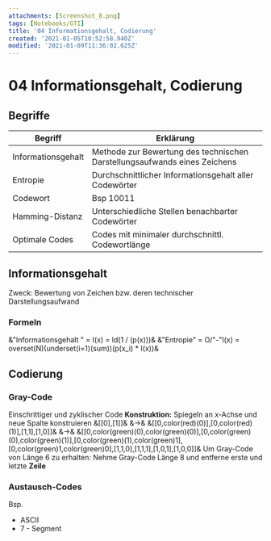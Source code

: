 ```yaml
---
attachments: [Screenshot_8.png]
tags: [Notebooks/GTI]
title: '04 Informationsgehalt, Codierung'
created: '2021-01-05T10:52:58.940Z'
modified: '2021-01-09T11:36:02.625Z'
---
```


# 04 Informationsgehalt, Codierung
## Begriffe
Begriff | Erklärung
---|---
Informationsgehalt | Methode zur Bewertung des technischen Darstellungsaufwands eines Zeichens
Entropie | Durchschnittlicher Informationsgehalt aller Codewörter
Codewort | Bsp 10011
Hamming-Distanz | Unterschiedliche Stellen benachbarter Codewörter
Optimale Codes | Codes mit minimaler durchschnittl. Codewortlänge

## Informationsgehalt
Zweck: Bewertung von Zeichen bzw. deren technischer Darstellungsaufwand
### Formeln
&"Informationsgehalt " = I(x) = ld(1 / (p(x)))&
&"Entropie" = O/"-"I(x) = overset(N)(underset(i=1)(sum))(p(x_i) * I(x))&
## Codierung
### Gray-Code
Einschrittiger und zyklischer Code
**Konstruktion:**
Spiegeln an x-Achse und neue Spalte konstruieren
&[[0],[1]]& &->& &[[0,color(red)(0)],[0,color(red)(1)],[1,1],[1,0]]& &->& &[[0,color(green)(0),color(green)(0)],[0,color(green)(0),color(green)(1)],[0,color(green)(1),color(green)1],[0,color(green)1,color(green)0],[1,1,0],[1,1,1],[1,0,1],[1,0,0]]&
Um Gray-Code von Länge 6 zu erhalten:
Nehme Gray-Code Länge 8 und entferne erste und letzte **Zeile**
### Austausch-Codes
Bsp.
- ASCII
- 7 - Segment



